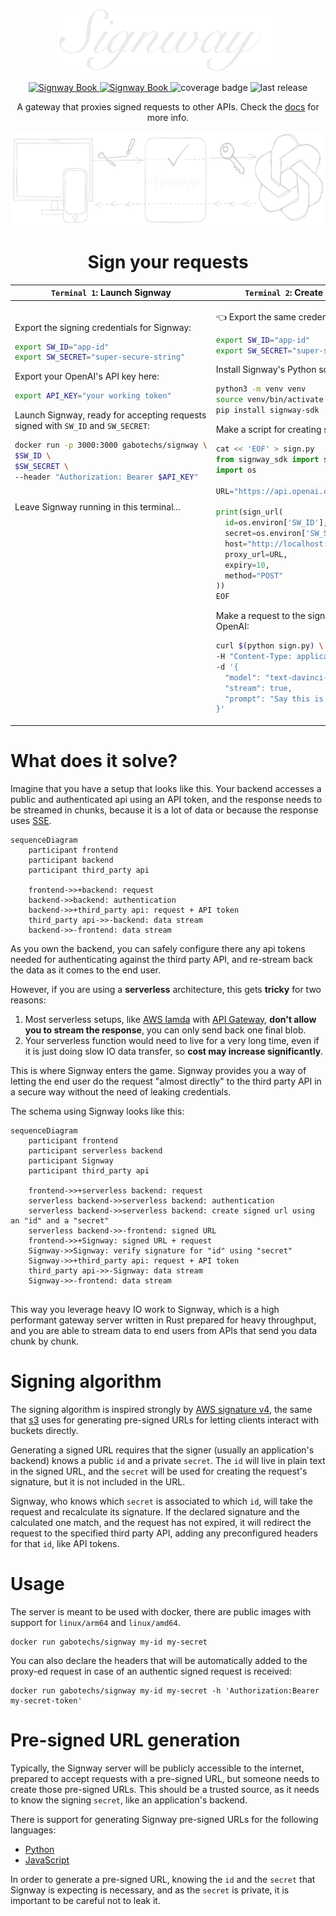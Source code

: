 <p align="center">
    <img height="100" src="docs/src/assets/signway-white.png" alt="Signway logo"/>
</p>

<p align="center">
    <a href="https://www.signway.io">
        <img src="https://img.shields.io/static/v1?label=website&message=link&color=purple" alt="Signway Book"/>
    </a>
    <a href="https://gabotechs.github.io/signway">
        <img src="https://img.shields.io/badge/book-WIP-4d76ae.svg" alt="Signway Book"/>
    </a>
    <img src="https://coveralls.io/repos/github/gabotechs/signway/badge.svg?branch=main" alt="coverage badge"/>
    <img src="https://img.shields.io/github/v/release/gabotechs/signway?color=%e535abff)" alt="last release"/>
</p>

<p align="center">
    A gateway that proxies signed requests to other APIs. Check the <a href="https://gabotechs.github.io/signway/">docs</a> for more info.
</p>

<p align="center">
    <img height="150px" src="docs/src/assets/simple-scheme.png" alt="Signway scheme"/>
</p>

<p align="center">
    <h1 align="center">Sign your requests</h1>
</p>

<table align="center">
    <thead>
        <tr>
            <th>
                <code>Terminal 1</code>: Launch Signway
            </th>
            <th>
                <code>Terminal 2</code>: Create Signed URLs
            </th>
        </tr>
    </thead>
    <tbody>
        <tr>
            <td> 

Export the signing credentials for Signway:

```bash
export SW_ID="app-id"
export SW_SECRET="super-secure-string"
```

Export your OpenAI's API key here:

```bash
export API_KEY="your working token"
```

Launch Signway, ready for accepting requests signed with
`SW_ID` and `SW_SECRET`:

```bash
docker run -p 3000:3000 gabotechs/signway \
$SW_ID \
$SW_SECRET \
--header "Authorization: Bearer $API_KEY"
  
```

Leave Signway running in this terminal...
<br/>
<br/>
<br/>
<br/>
<br/>
<br/>
<br/>
<br/>
<br/>
<br/>
<br/>
<br/>
<br/>
<br/>
<br/>
<br/>
<br/>
<br/>
<br/>

</td><td>

👈 Export the same credentials:

```bash
export SW_ID="app-id"
export SW_SECRET="super-secure-string"
```
Install Signway's Python sdk:

```bash
python3 -m venv venv
source venv/bin/activate
pip install signway-sdk
```

Make a script for creating signed URLs:

```python
cat << 'EOF' > sign.py
from signway_sdk import sign_url
import os

URL="https://api.openai.com/v1/completions"

print(sign_url(
  id=os.environ['SW_ID'],
  secret=os.environ['SW_SECRET'],
  host="http://localhost:3000",
  proxy_url=URL,
  expiry=10,
  method="POST"
))
EOF
```

Make a request to the signed URL, as if it was OpenAI:

```bash
curl $(python sign.py) \
-H "Content-Type: application/json" \
-d '{
  "model": "text-davinci-003",
  "stream": true,
  "prompt": "Say this is a test"
}'
```
</td></tr></tbody></table>

# What does it solve?

Imagine that you have a setup that looks like this. Your backend accesses
a public and authenticated api using an API token, and the response needs 
to be streamed in chunks, because it is a lot of data or because the response
uses [SSE](https://www.w3schools.com/html/html5_serversentevents.asp).

```mermaid
sequenceDiagram
    participant frontend
    participant backend
    participant third_party api
    
    frontend->>+backend: request
    backend->>backend: authentication
    backend->>+third_party api: request + API token
    third_party api->>-backend: data stream
    backend->>-frontend: data stream
```

As you own the backend, you can safely configure there any api tokens needed for
authenticating against the third party API, and re-stream back the data
as it comes to the end user.

However, if you are using a **serverless** architecture, this gets **tricky** for two
reasons:
1. Most serverless setups, like [AWS lamda](https://aws.amazon.com/lambda/) with [API Gateway](https://aws.amazon.com/api-gateway/),
**don't allow you to stream the response**, you can only send back one final blob.
2. Your serverless function would need to live for a very long time, even if it is just
doing slow IO data transfer, so **cost may increase significantly**.

This is where Signway enters the game. Signway provides you a way of letting the
end user do the request "almost directly" to the third party API in a secure way
without the need of leaking credentials.

The schema using Signway looks like this:

```mermaid
sequenceDiagram
    participant frontend
    participant serverless backend
    participant Signway
    participant third_party api

    frontend->>+serverless backend: request
    serverless backend->>serverless backend: authentication
    serverless backend->>serverless backend: create signed url using an "id" and a "secret"
    serverless backend->>-frontend: signed URL
    frontend->>+Signway: signed URL + request
    Signway->>Signway: verify signature for "id" using "secret"
    Signway->>+third_party api: request + API token
    third_party api->>-Signway: data stream
    Signway->>-frontend: data stream
    
```

This way you leverage heavy IO work to Signway, which is a high performant gateway server
written in Rust prepared for heavy throughput, and you are able to stream data to end users
from APIs that send you data chunk by chunk.

# Signing algorithm

The signing algorithm is inspired strongly by [AWS signature v4](https://docs.aws.amazon.com/AmazonS3/latest/API/sig-v4-authenticating-requests.html),
the same that [s3](https://docs.aws.amazon.com/AmazonS3/latest/userguide/ShareObjectPreSignedURL.html)
uses for generating pre-signed URLs for letting clients interact with buckets directly.

Generating a signed URL requires that the signer (usually an application's backend) knows a public `id` and a private `secret`. 
The `id` will live in plain text in the signed URL, and the `secret` will be used for creating the request's
signature, but it is not included in the URL.

Signway, who knows which `secret` is associated to which `id`, will take the request and
recalculate its signature. If the declared signature and the calculated one match, and the request has not expired,
it will redirect the request to the specified third party API, adding any preconfigured headers for that `id`, like API tokens.


# Usage

The server is meant to be used with docker, there are public images with support for
`linux/arm64` and `linux/amd64`.

```shell
docker run gabotechs/signway my-id my-secret
```

You can also declare the headers that will be automatically added to the proxy-ed request in case
of an authentic signed request is received:

```shell
docker run gabotechs/signway my-id my-secret -h 'Authorization:Bearer my-secret-token'
```

# Pre-signed URL generation

Typically, the Signway server will be publicly accessible to the internet, prepared
to accept requests with a pre-signed URL, but someone needs to create those pre-signed URLs. This
should be a trusted source, as it needs to know the signing `secret`, like an application's backend.

There is support for generating Signway pre-signed URLs for the following languages:
- [Python](https://github.com/gabotechs/signway-python-sdk)
- [JavaScript](https://github.com/gabotechs/signway-js-sdk)

In order to generate a pre-signed URL, knowing the `id` and the `secret` that
Signway is expecting is necessary, and as the `secret` is private, it is important
to be careful not to leak it.
